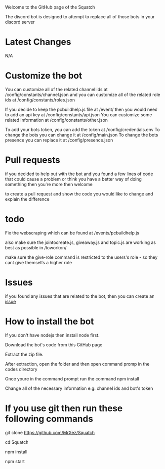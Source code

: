 Welcome to the GitHub page of the Squatch

The discord bot is designed to attempt to replace all of those bots in your discord server

# Latest Changes
N/A

# Customize the bot
You can customize all of the related channel ids at /config/constants/channel.json and you can customize all of the related role ids at /config/constants/roles.json 

If you decide to keep the pcbuildhelp.js file at /event/ then you would need to add an api key at /config/constants/api.json You can customize some related information at /config/constants/other.json

To add your bots token, you can add the token at /config/credentials.env To change the bots you can change it at /config/main.json To change the bots presence you can replace it at /config/presence.json

# Pull requests
if you decided to help out with the bot and you found a few lines of code that could cause a problem or think you have a better way of doing something then you're more then welcome

to create a pull request and show the code you would like to change and explain the difference

# todo
Fix the webscraping which can be found at /events/pcbuildhelp.js

also make sure the jointocreate.js, giveaway.js and topic.js are working as best as possible in /toworkon/

make sure the give-role command is restricted to the users's role - so they cant give themselfs a higher role

# Issues
if you found any issues that are related to the bot, then you can create an [issue](https://github.com/MrXez/Squatch/issues)

# How to install the bot
If you don't have nodejs then install node first.

Download the bot's code from this GitHub page

Extract the zip file.

After extraction, open the folder and then open command promp in the codes directory

Once youre in the command prompt run the command npm install

Change all of the necessary information e.g. channel ids and bot's token

# If you use git then run these following commands

git clone https://github.com/MrXez/Squatch

cd Squatch

npm install

npm start
